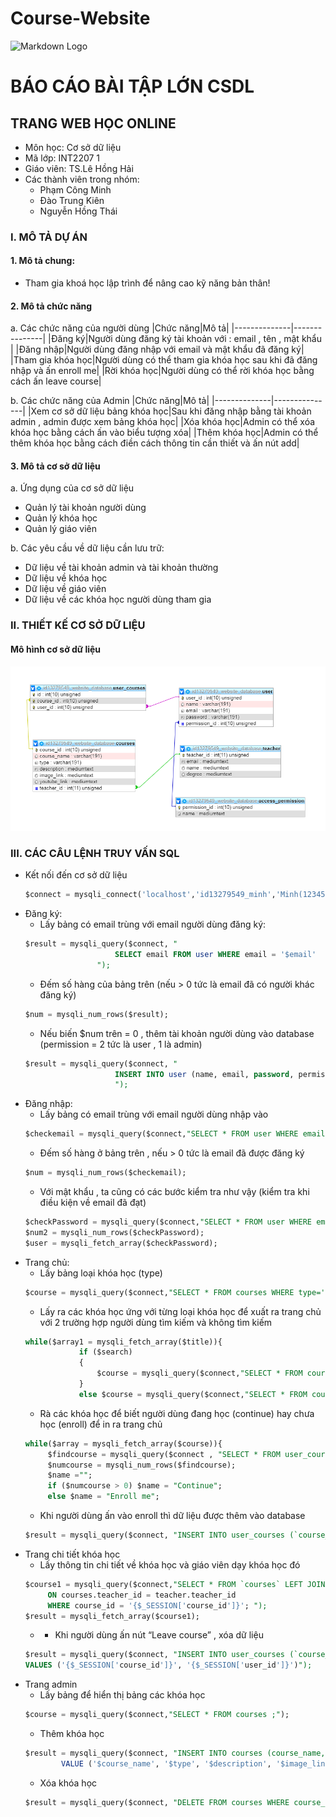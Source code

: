 # Course-Website
<!-- Headings -->
![Markdown Logo](https://uet.vnu.edu.vn/wp-content/uploads/2019/03/logo-outline-1.png)
# BÁO CÁO BÀI TẬP LỚN CSDL
## TRANG WEB HỌC ONLINE
* Môn học: Cơ sở dữ liệu
* Mã lớp: INT2207 1
* Giáo viên: TS.Lê Hồng Hải
* Các thành viên trong nhóm:
    * Phạm Công Minh
    * Đào Trung Kiên
    * Nguyễn Hồng Thái
<!-- CONTENT -->
### <strong> I. MÔ TẢ DỰ ÁN </strong>
#### 1. Mô tả chung:
- Tham gia khoá học lập trình để nâng cao kỹ năng bản thân!
#### 2. Mô tả chức năng
a. Các chức năng của người dùng
|Chức năng|Mô tả|
|--------------|---------------|
|Đăng ký|Người dùng đăng ký tài khoản với : email , tên , mật khẩu |
|Đăng nhập|Người dùng đăng nhập với email và mật khẩu đã đăng ký|
|Tham gia khóa học|Người dùng có thể tham gia khóa học sau khi đã đăng nhập và ấn enroll me|
|Rời khóa học|Người dùng có thể rời khóa học bằng cách ấn leave course|

b. Các chức năng của Admin
|Chức năng|Mô tả|
|--------------|---------------|
|Xem cơ sở dữ liệu bảng khóa học|Sau khi đăng nhập bằng tài khoản admin , admin được xem bảng khóa học|
|Xóa khóa học|Admin có thể xóa khóa học bằng cách ấn vào biểu tượng xóa|
|Thêm khóa học|Admin có thể thêm khóa học bằng cách điền cách thông tin cần thiết và ấn nút add|
#### 3. Mô tả cơ sở dữ liệu
a. Ứng dụng của cơ sở dữ liệu
- Quản lý tài khoản người dùng
- Quản lý khóa học
- Quản lý giáo viên

b. Các yêu cầu về dữ liệu cần lưu trữ:
- Dữ liệu về tài khoản admin và tài khoản thường
- Dữ liệu về khóa học
- Dữ liệu về giáo viên
- Dữ liệu về các khóa học người dùng tham gia
### <strong> II. THIẾT KẾ CƠ SỞ DỮ LIỆU </strong>
#### Mô hình cơ sở dữ liệu

![ER](https://github.com/tekoham/Course-Website/blob/master/images/designer.png)

### <strong>III. CÁC CÂU LỆNH TRUY VẤN SQL </strong>
* Kết nối đến cơ sở dữ liệu
    ~~~~sql
    $connect = mysqli_connect('localhost','id13279549_minh','Minh(1234567','id13279549_website_database');
    ~~~~
* Đăng ký:
    * Lấy bảng có email trùng với email người dùng đăng ký:
    ~~~~sql
    $result = mysqli_query($connect, "
                        SELECT email FROM user WHERE email = '$email'
                    ");
    ~~~~
    * Đếm số hàng của bảng trên (nếu > 0 tức là email đã có người khác đăng ký)
    ~~~~sql
    $num = mysqli_num_rows($result);
    ~~~~
    * Nếu biến $num trên = 0 , thêm tài khoản người dùng vào database (permission = 2 tức là user , 1 là admin)
    ~~~~sql
    $result = mysqli_query($connect, "
                        INSERT INTO user (name, email, password, permission_id) VALUE ('$name', '$email', '$password', 2)
                        ");
    ~~~~
* Đăng nhập:
    * Lấy bảng có email trùng với email người dùng nhập vào
    ~~~~sql
    $checkemail = mysqli_query($connect,"SELECT * FROM user WHERE email ='$email'; ");
    ~~~~
    * Đếm số hàng ở bảng trên , nếu > 0 tức là email đã được đăng ký 
    ~~~~sql
    $num = mysqli_num_rows($checkemail);
    ~~~~
    * Với mật khẩu , ta cũng có các bước kiểm tra như vậy (kiểm tra khi điều kiện về email đã đạt)
    ~~~~sql
    $checkPassword = mysqli_query($connect,"SELECT * FROM user WHERE email = '$email' and password = '$password';");               
    $num2 = mysqli_num_rows($checkPassword);
    $user = mysqli_fetch_array($checkPassword);
    ~~~~
* Trang chủ:
    * Lấy bảng loại khóa học (type) 
    ~~~~sql
    $course = mysqli_query($connect,"SELECT * FROM courses WHERE type='{$array1['type']}'; ");
    ~~~~
    * Lấy ra các khóa học ứng với từng loại khóa học để xuất ra trang chủ với 2 trường hợp người dùng tìm kiếm và không tìm kiếm 
    ~~~sql
    while($array1 = mysqli_fetch_array($title)){ 
                if ($search)
                {
                    $course = mysqli_query($connect,"SELECT * FROM courses WHERE type='{$array1['type']}' and course_name LIKE                                 '%$search%'; ");
                }
                else $course = mysqli_query($connect,"SELECT * FROM courses WHERE type='{$array1['type']}'; ");
    ~~~
    * Rà các khóa học để biết người dùng đang học (continue) hay chưa học (enroll) để in ra trang chủ  
    ~~~~sql
    while($array = mysqli_fetch_array($course)){
         $findcourse = mysqli_query($connect , "SELECT * FROM user_courses WHERE user_id = {$_SESSION['user_id']} AND course_id =                '{$array['course_id']}'");
         $numcourse = mysqli_num_rows($findcourse);
         $name ="";
         if ($numcourse > 0) $name = "Continue";
         else $name = "Enroll me";
    ~~~~
    * Khi người dùng ấn vào enroll thì dữ liệu được thêm vào database
    ~~~~sql
    $result = mysqli_query($connect, "INSERT INTO user_courses (`course_id`, `user_id`) VALUES ('{$_SESSION['course_id']}',                 '{$_SESSION['user_id']}')");
    ~~~~
* Trang chi tiết khóa học
    * Lấy thông tin chi tiết về khóa học và giáo viên dạy khóa học đó
    ~~~sql
    $course1 = mysqli_query($connect,"SELECT * FROM `courses` LEFT JOIN `teacher` 
         ON courses.teacher_id = teacher.teacher_id 
         WHERE course_id = '{$_SESSION['course_id']}'; ");
    $result = mysqli_fetch_array($course1);
    ~~~
    * -	Khi người dùng ấn nút “Leave course” , xóa dữ liệu
    ~~~sql
    $result = mysqli_query($connect, "INSERT INTO user_courses (`course_id`, `user_id`) 
    VALUES ('{$_SESSION['course_id']}', '{$_SESSION['user_id']}')");
    ~~~
* Trang admin
    * Lấy bảng để hiển thị bảng các khóa học
    ~~~sql
    $course = mysqli_query($connect,"SELECT * FROM courses ;");
    ~~~
    * Thêm khóa học
    ~~~sql 
    $result = mysqli_query($connect, "INSERT INTO courses (course_name, type, description, image_link, youtube_link, teacher_id) 
            VALUE ('$course_name', '$type', '$description', '$image_link', '$youtube_link', '$teacher_id');");
    ~~~
    * Xóa khóa học
    ~~~sql
    $result = mysqli_query($connect, "DELETE FROM courses WHERE course_id = $course_id ;");
    ~~~
    

    

